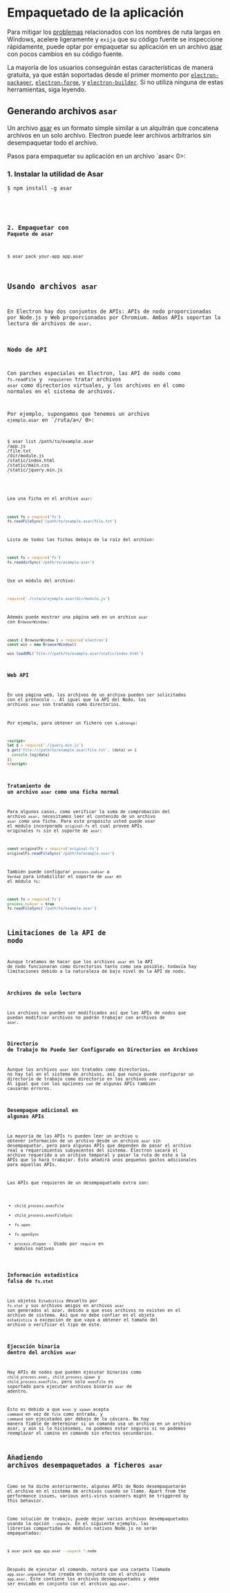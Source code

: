 # Empaquetado de la aplicación

Para mitigar los [problemas](https://github.com/joyent/node/issues/6960) relacionados con los nombres de ruta largas en Windows, acelere ligeramente y `exija` que su código fuente se inspeccione rápidamente, puede optar por empaquetar su aplicación en un archivo [asar][asar] con pocos cambios en su código fuente.

La mayoría de los usuarios conseguirán estas características de manera gratuita, ya que están soportadas desde el primer momento por [`electron-packager`][electron-packager], [`electron-forge`][electron-forge], y [`electron-builder`][electron-builder]. Si no utiliza ninguna de estas herramientas, siga leyendo.

## Generando archivos `asar`

Un archivo [asar][asar] es un formato simple similar a un alquitrán que concatena archivos en un solo archivo. Electron puede leer archivos arbitrarios sin desempaquetar todo el archivo.

Pasos para empaquetar su aplicación en un archivo `asar< 0>:</p>

<h3 spaces-before="0">1. Instalar la utilidad de Asar</h3>

<pre><code class="sh">$ npm install -g asar
`</pre>

### 2. Empaquetar con `Paquete de asar`

```sh
$ asar pack your-app app.asar
```

## Usando archivos `asar`

En Electron hay dos conjuntos de APIs: APIs de nodo proporcionadas por Node.js y Web proporcionadas por Chromium. Ambas APIs soportan la lectura de archivos de `asar`.

### Nodo de API

Con parches especiales en Electron, las API de nodo como `fs.readFile` y ` requieren` tratar archivos `asar` como directorios virtuales, y los archivos en él como normales en el sistema de archivos.

Por ejemplo, supongamos que tenemos un archivo `ejemplo.asar` en `/ruta/a</ 0>:</p>

<pre><code class="sh">$ asar list /path/to/example.asar
/app.js
/file.txt
/dir/module.js
/static/index.html
/static/main.css
/static/jquery.min.js
`</pre>

Lea una ficha en el archivo `asar`:

```javascript
const fs = require('fs')
fs.readFileSync('/path/to/example.asar/file.txt')
```

Lista de todos las fichas debajo de la raíz del archivo:

```javascript
const fs = require('fs')
fs.readdirSync('/path/to/example.asar')
```

Use un módulo del archivo:

```javascript
require('./ruta/a/ejemplo.asar/dir/module.js')
```

Además puede mostrar una página web en un archivo `asar` con `BrowserWindow`:

```javascript
const { BrowserWindow } = require('electron')
const win = new BrowserWindow()

win.loadURL('file:///path/to/example.asar/static/index.html')
```

### Web API

En una página web, los archivos de un archivo pueden ser solicitados con el protocolo `:`. Al igual que la API del Nodo, los archivos `asar` son tratados como directorios.

Por ejemplo, para obtener un fichero con `$,obtenga`:

```html
<script>
let $ = require('./jquery.min.js')
$.get('file:///path/to/example.asar/file.txt', (data) => {
  console.log(data)
})
</script>
```

### Tratamiento de un archivo `asar` como una ficha normal

Para algunos casos, como verificar la suma de comprobación del archivo `asar`, necesitamos leer el contenido de un archivo `asar` como una ficha. Para este propósito usted puede usar el módulo incorporado `original-fs` el cual provee APIs originales `fs` sin el soporte de `asar`:

```javascript
const originalFs = require('original-fs')
originalFs.readFileSync('/path/to/example.asar')
```

También puede configurar `process.noAsar` a `Verdad` para inhabilitar el soporte de `asar` en el módulo `fs`:

```javascript
const fs = require('fs')
process.noAsar = true
fs.readFileSync('/path/to/example.asar')
```

## Limitaciones de la API de nodo

Aunque tratamos de hacer que los archivos `asar` en la API de nodo funcionaran como directorios tanto como sea posible, todavía hay limitaciones debido a la naturaleza de bajo nivel de la API de nodo.

### Archivos de solo lectura

Los archivos no pueden ser modificados así que las APIs de nodos que puedan modificar archivos no podrán trabajar con archivos de `asar`.

### Directorio de Trabajo No Puede Ser Configurado en Directorios en Archivos

Aunque los archivos `asar` son tratados como directorios, no hay tal en el sistema de archivos, así que nunca puede configurar un directorio de trabajo como directorio en los archivos `asar`. Al igual que con las opciones `cwd` de algunas APIs también causarán errores.

### Desempaque adicional en algunas APIs

La mayoría de las APIs `fs` pueden leer un archivo u obtener información de un archivo desde un archivo `asar` sin desempaquetar, pero para algunas APIs que dependen de pasar el archivo real a requerimientos subyacentes del sistema. Electron sacará el archivo requerido a un archivo temporal y pasar la ruta de este a la APIs que lo hará trabajar. Esto añadirá unos pequeños gastos adicionales para aquellas APIs.

Las APIs que requieren de un desempaquetado extra son:

* `child_process.execFile`
* `child_process.execFileSync`
* `fs.open`
* `fs.openSync`
* `process.dlopen` - Usado por `require` en módulos nativos

### Información estadística falsa de `fs.stat`

Los objetos `Estadística` devuelto por `fs.stat` y sus archivos amigos en archivos `asar` son generados al azar, debido a que esos archivos no existen en el archivo de sistema. Así que no debe confiar en el objeto `estadística` a excepción de que vaya a obtener el tamaño del archivo o verificar el tipo de este.

### Ejecución binaria dentro del archivo `asar`

Hay APIs de nodos que pueden ejecutar binarios como `child_process.exec`, `child_process.spawn` y `child_process.execFile`, pero solo `execFile` es soportado para ejecutar archivos binario `asar` de adentro.

Esto es debido a que `exec` y `spawn` acepta `command` en vez de `file` como entrada, y `command` son ejecutados por debajo de la cáscara. No hay manera fiable de determinar si un comando usa un archivo en un archivo asar, y aún si lo hiciésemos, no podemos estar seguros si no podemos reemplazar el camino en comando sin efectos secundarios.

## Añadiendo archivos desempaquetados a ficheros `asar`

Como se ha dicho anteriormente, algunas APIs de Nodo desempaquetarán el archivo en el sistema de archivos cuando se llame. Apart from the performance issues, various anti-virus scanners might be triggered by this behavior.

Como solución de trabajo, puede dejar varios archivos desempaquetados usando la opción `--unpack`. En el siguiente ejemplo, las librerías compartidas de módulos nativos Node.js no serán empaquetadas:

```sh
$ asar pack app app.asar --unpack *.node
```

Después de ejecutar el comando, notará que una carpeta llamada `app.asar.unpacked` fue creada en conjunto con el archivo `app.asar`. Este contiene los archivos desempaquetados y debe ser enviado en conjunto con el archivo `app.asar`.

[asar]: https://github.com/electron/asar
[electron-packager]: https://github.com/electron/electron-packager
[electron-forge]: https://github.com/electron-userland/electron-forge
[electron-builder]: https://github.com/electron-userland/electron-builder

